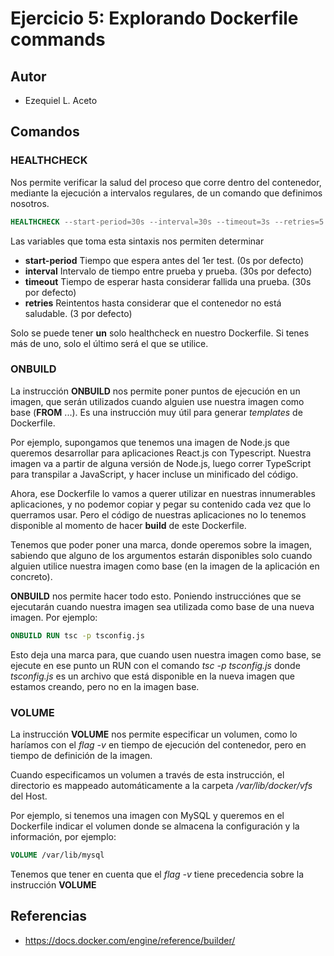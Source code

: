 # Ejercicio 5: Explorando Dockerfile commands

## Autor

* Ezequiel L. Aceto

## Comandos

### HEALTHCHECK

Nos permite verificar la salud del proceso que corre dentro del contenedor, mediante la ejecución a intervalos regulares, de un comando que definimos nosotros.

```dockerfile
HEALTHCHECK --start-period=30s --interval=30s --timeout=3s --retries=5  CMD curl -f http://localhost:8080/ || exit 1
```

Las variables que toma esta sintaxis nos permiten determinar

* **start-period** Tiempo que espera antes del 1er test. (0s por defecto)
* **interval** Intervalo de tiempo entre prueba y prueba. (30s por defecto)
* **timeout** Tiempo de esperar hasta considerar fallida una prueba. (30s por defecto)
* **retries** Reintentos hasta considerar que el contenedor no está saludable. (3 por defecto)

Solo se puede tener **un** solo healthcheck en nuestro Dockerfile. Si tenes más de uno, solo el último será el que se utilice.

### ONBUILD

La instrucción **ONBUILD** nos permite poner puntos de ejecución en un imagen, que serán utilizados cuando alguien use nuestra imagen como base (**FROM** ...). Es una instrucción muy útil para generar *templates* de Dockerfile. 

Por ejemplo, supongamos que tenemos una imagen de Node.js que queremos desarrollar para aplicaciones React.js con Typescript. Nuestra imagen va a partir de alguna versión de Node.js, luego correr TypeScript para transpilar a JavaScript, y hacer incluse un minificado del código.

Ahora, ese Dockerfile lo vamos a querer utilizar en nuestras innumerables aplicaciones, y no podemor copiar y pegar su contenido cada vez que lo querramos usar. Pero el código de nuestras aplicaciones no lo tenemos disponible al momento de hacer **build** de este Dockerfile. 

Tenemos que poder poner una marca, donde operemos sobre la imagen, sabiendo que alguno de los argumentos estarán disponibles solo cuando alguien utilice nuestra imagen como base (en la imagen de la aplicación en concreto).

**ONBUILD** nos permite hacer todo esto. Poniendo instrucciónes que se ejecutarán cuando nuestra imagen sea utilizada como base de una nueva imagen. Por ejemplo:

```Dockerfile
ONBUILD RUN tsc -p tsconfig.js
```

Esto deja una marca para, que cuando usen nuestra imagen como base, se ejecute en ese punto un RUN con el comando *tsc -p tsconfig.js* donde *tsconfig.js* es un archivo que está disponible en la nueva imagen que estamos creando, pero no en la imagen base.

### VOLUME

La instrucción **VOLUME** nos permite especificar un volumen, como lo haríamos con el *flag -v* en tiempo de ejecución del contenedor, pero en tiempo de definición de la imagen.

Cuando especificamos un volumen a través de esta instrucción, el directorio es mappeado automáticamente a la carpeta */var/lib/docker/vfs* del Host.

Por ejemplo, si tenemos una imagen con MySQL y queremos en el Dockerfile indicar el volumen donde se almacena la configuración y la información, por ejemplo:

```dockerfile
VOLUME /var/lib/mysql
```  

Tenemos que tener en cuenta que el *flag -v* tiene precedencia sobre la instrucción **VOLUME**
## Referencias

* https://docs.docker.com/engine/reference/builder/